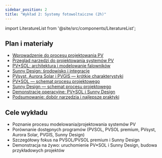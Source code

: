 ```yaml
---
sidebar_position: 2
title: "Wykład 2: Systemy fotowoltaiczne (2h)"
---
```

import LiteratureList from '@site/src/components/LiteratureList';

## Plan i materiały

- [Wprowadzenie do procesu projektowania PV](./01-wprowadzenie-do-projektowania-pv)
- [Przegląd narzędzi do projektowania systemów PV](./02-przeglad-narzedzi-pv)
- [PV*SOL: architektura i modelowanie falowników](./03-pvsol-architektura-i-modele)
- [Sunny Design: środowisko i integracje](./04-sunny-design-srodowisko-i-integracje)
- [PVsyst, Aurora Solar i PVGIS — krótkie charakterystyki](./05-inne-narzedzia-pvsyst-aurora-pvgis)
- [PV*SOL — schemat procesu projektowego](./06-proces-pvsol-kroki)
- [Sunny Design — schemat procesu projektowego](./07-proces-sunny-design-kroki)
- [Demonstracje operacyjne: PV*SOL i Sunny Design](./08-demonstracje-operacyjne)
- [Podsumowanie: dobór narzędzia i najlepsze praktyki](./09-podsumowanie.md)

## Cele wykładu

- Poznanie procesu modelowania/projektowania systemów PV
- Porównanie dostępnych programów (PVSOL, PVSOL premium, PVsyst, Aurora Solar, PVGIS, Sunny Design)
- Szczegółowy fokus na PVSOL/PVSOL premium i Sunny Design
- Demonstracja na żywo: uruchomienie PV*SOL i Sunny Design, budowa przykładowych projektów

<LiteratureList section="wyklad-02" />
